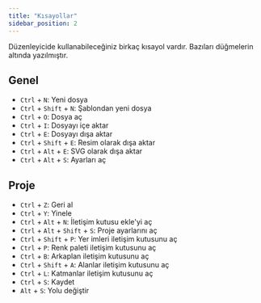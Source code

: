 ```yaml
---
title: "Kısayollar"
sidebar_position: 2
---
```


Düzenleyicide kullanabileceğiniz birkaç kısayol vardır. Bazıları düğmelerin altında yazılmıştır.

## Genel

* `Ctrl` + `N`: Yeni dosya
* `Ctrl` + `Shift` + `N`: Şablondan yeni dosya
* `Ctrl` + `O`: Dosya aç
* `Ctrl` + `I`: Dosyayı içe aktar
* `Ctrl` + `E`: Dosyayı dışa aktar
* `Ctrl` + `Shift` + `E`: Resim olarak dışa aktar
* `Ctrl` + `Alt` + `E`: SVG olarak dışa aktar
* `Ctrl` + `Alt` + `S`: Ayarları aç

## Proje

* `Ctrl` + `Z`: Geri al
* `Ctrl` + `Y`: Yinele
* `Ctrl` + `Alt` + `N`: İletişim kutusu ekle'yi aç
* `Ctrl` + `Alt` + `Shift` + `S`: Proje ayarlarını aç
* `Ctrl` + `Shift` + `P`: Yer imleri iletişim kutusunu aç
* `Ctrl` + `P`: Renk paleti iletişim kutusunu aç
* `Ctrl` + `B`: Arkaplan iletişim kutusunu aç
* `Ctrl` + `Shift` + `A`: Alanlar iletişim kutusunu aç
* `Ctrl` + `L`: Katmanlar iletişim kutusunu aç
* `Ctrl` + `S`: Kaydet
* `Alt` + `S`: Yolu değiştir
